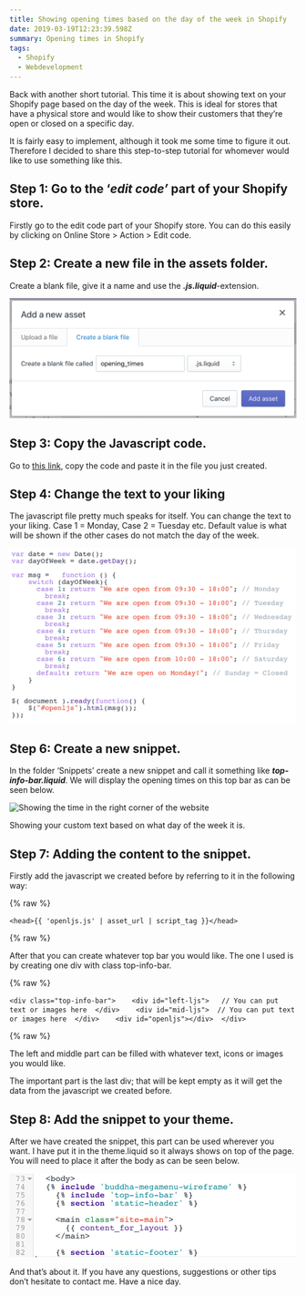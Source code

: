```yaml
---
title: Showing opening times based on the day of the week in Shopify
date: 2019-03-19T12:23:39.598Z
summary: Opening times in Shopify
tags:
  - Shopify
  - Webdevelopment
---
```


Back with another short tutorial. This time it is about showing text on your Shopify page based on the day of the week. This is ideal for stores that have a physical store and would like to show their customers that they’re open or closed on a specific day.

It is fairly easy to implement, although it took me some time to figure it out. Therefore I decided to share this step-to-step tutorial for whomever would like to use something like this.

## Step 1: Go to the ‘_edit code’_ part of your Shopify store.

Firstly go to the edit code part of your Shopify store. You can do this easily by clicking on Online Store > Action > Edit code.

## Step 2: Create a new file in the assets folder.

Create a blank file, give it a name and use the **_.js.liquid_**\-extension.

![Screenshot of creating a blank file](/src/assets/img/openingtimes1.png)

## Step 3: Copy the Javascript code.

Go to [this link](https://gist.github.com/pherkan/c036fcfc88eba577515c528cdf57404c), copy the code and paste it in the file you just created.

## Step 4: Change the text to your liking

The javascript file pretty much speaks for itself. You can change the text to your liking. Case 1 = Monday, Case 2 = Tuesday etc. Default value is what will be shown if the other cases do not match the day of the week.

![Code showing the day and dates](/src/assets/img/openingtimes2.png)

## **Step 6: Create a new snippet.**

In the folder ‘Snippets’ create a new snippet and call it something like **_top-info-bar.liquid_**. We will display the opening times on this top bar as can be seen below.

![Showing the time in the right corner of the website](/src/assets/img/openingtimes3.png)

Showing your custom text based on what day of the week it is.

## Step 7: Adding the content to the snippet.

Firstly add the javascript we created before by referring to it in the following way:

{% raw %}
```
<head>{{ 'openljs.js' | asset_url | script_tag }}</head>
```
{% raw %}

After that you can create whatever top bar you would like. The one I used is by creating one div with class top-info-bar.

{% raw %}
```
<div class="top-info-bar">    <div id="left-ljs">   // You can put text or images here  </div>    <div id="mid-ljs">  // You can put text or images here  </div>    <div id="openljs"></div>  </div>
```
{% raw %}

The left and middle part can be filled with whatever text, icons or images you would like.

The important part is the last div; that will be kept empty as it will get the data from the javascript we created before.

## **Step 8: Add the snippet to your theme.**

After we have created the snippet, this part can be used wherever you want. I have put it in the theme.liquid so it always shows on top of the page. You will need to place it after the body as can be seen below.

![Code showing body include budda wireframe](/src/assets/img/openingtimes4.png)

And that’s about it. If you have any questions, suggestions or other tips don’t hesitate to contact me. Have a nice day.